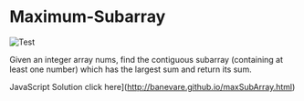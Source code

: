 # Maximum-Subarray

![Test](https://github.com/banevare/LinkedList/workflows/Test/badge.svg)

Given an integer array nums, find the contiguous subarray (containing at least one number) which has the largest sum and return its sum.

JavaScript Solution click here](http://banevare.github.io/maxSubArray.html)
